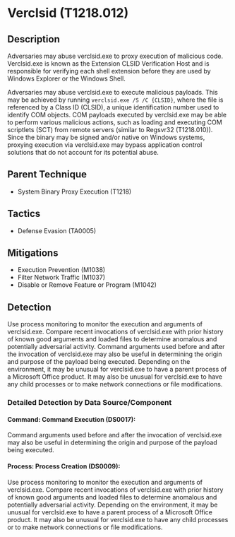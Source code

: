 # Verclsid (T1218.012)

## Description
Adversaries may abuse verclsid.exe to proxy execution of malicious code. Verclsid.exe is known as the Extension CLSID Verification Host and is responsible for verifying each shell extension before they are used by Windows Explorer or the Windows Shell.

Adversaries may abuse verclsid.exe to execute malicious payloads. This may be achieved by running ```verclsid.exe /S /C {CLSID}```, where the file is referenced by a Class ID (CLSID), a unique identification number used to identify COM objects. COM payloads executed by verclsid.exe may be able to perform various malicious actions, such as loading and executing COM scriptlets (SCT) from remote servers (similar to Regsvr32 (T1218.010)). Since the binary may be signed and/or native on Windows systems, proxying execution via verclsid.exe may bypass application control solutions that do not account for its potential abuse. 

## Parent Technique
- System Binary Proxy Execution (T1218)

## Tactics
- Defense Evasion (TA0005)

## Mitigations
- Execution Prevention (M1038)
- Filter Network Traffic (M1037)
- Disable or Remove Feature or Program (M1042)

## Detection
Use process monitoring to monitor the execution and arguments of verclsid.exe. Compare recent invocations of verclsid.exe with prior history of known good arguments and loaded files to determine anomalous and potentially adversarial activity. Command arguments used before and after the invocation of verclsid.exe may also be useful in determining the origin and purpose of the payload being executed. Depending on the environment, it may be unusual for verclsid.exe to have a parent process of a Microsoft Office product. It may also be unusual for verclsid.exe to have any child processes or to make network connections or file modifications.

### Detailed Detection by Data Source/Component
#### Command: Command Execution (DS0017): 
Command arguments used before and after the invocation of verclsid.exe may also be useful in determining the origin and purpose of the payload being executed.

#### Process: Process Creation (DS0009): 
Use process monitoring to monitor the execution and arguments of verclsid.exe. Compare recent invocations of verclsid.exe with prior history of known good arguments and loaded files to determine anomalous and potentially adversarial activity. Depending on the environment, it may be unusual for verclsid.exe to have a parent process of a Microsoft Office product. It may also be unusual for verclsid.exe to have any child processes or to make network connections or file modifications.

